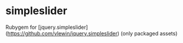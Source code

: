 simpleslider
============

Rubygem for [jquery.simpleslider] (https://github.com/vlewin/jquery.simpleslider) (only packaged assets)

